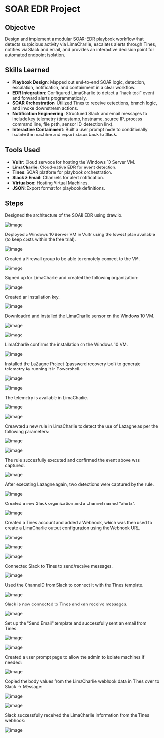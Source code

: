 # SOAR EDR Project


## Objective
Design and implement a modular SOAR-EDR playbook workflow that detects suspicious activity via LimaCharlie, escalates alerts through Tines, notifies via Slack and email, and provides an interactive decision point for automated endpoint isolation.

## Skills Learned

- **Playbook Design**: Mapped out end-to-end SOAR logic, detection, escalation, notification, and containment in a clear workflow.
- **EDR Integration**: Configured LimaCharlie to detect a “hack tool” event and forward alerts programmatically.
- **SOAR Orchestration**: Utilized Tines to receive detections, branch logic, and invoke downstream actions.
- **Notification Engineering**: Structured Slack and email messages to include key telemetry (timestamp, hostname, source IP, process command line, file path, sensor ID, detection link).
- **Interactive Containment**: Built a user prompt node to conditionally isolate the machine and report status back to Slack.

## Tools Used

- **Vultr**: Cloud servoce for hosting the Windows 10 Server VM.
- **LimaCharlie**: Cloud-native EDR for event detection.
- **Tines**: SOAR platform for playbook orchestration.
- **Slack & Email**: Channels for alert notification.
- **Virtualbox**: Hosting Virtual Machines.
- **JSON**: Export format for playbook definitions.

## Steps

Designed the architecture of the SOAR EDR using draw.io.

![image](https://github.com/user-attachments/assets/b4b38889-980b-483a-9caf-0498a3fa86f0)

Deployed a Windows 10 Server VM in Vultr using the lowest plan available (to keep costs within the free trial).

![image](https://github.com/user-attachments/assets/414ea4ab-d081-407a-a9ae-843fa811986a)

Created a Firewall group to be able to remotely connect to the VM.

![image](https://github.com/user-attachments/assets/f01d3c7c-70a2-48dd-920c-8be16e5cfb03)



Signed up for LimaCharlie and created the following organization:

![image](https://github.com/user-attachments/assets/e4a648f3-92d4-49e1-b822-460f078d0adb)

Created an installation key.

![image](https://github.com/user-attachments/assets/9798b2aa-b4c7-4670-b50d-f26d5bc50278)

Downloaded and installed the LimaCharlie sensor on the Windows 10 VM.

![image](https://github.com/user-attachments/assets/e2aca47e-7c15-4ddd-a3fd-e181f7c0f08b)

![image](https://github.com/user-attachments/assets/c8646535-8ae6-42ca-bd34-be6fca10309c)

LimaCharlie confirms the installation on the Windows 10 VM.

![image](https://github.com/user-attachments/assets/85beaebf-55dd-4201-9a35-9fb6fbdea66d)

Installed the LaZagne Project (password recovery tool) to generate telemetry by running it in Powershell.

![image](https://github.com/user-attachments/assets/2fb9485b-7250-45db-bffe-4e954218ff39)

![image](https://github.com/user-attachments/assets/9c29dde8-9a44-4523-a389-f031ba364690)

The telemetry is available in LimaCharlie.

![image](https://github.com/user-attachments/assets/a304f4de-9969-4986-ae23-de7b4ab42e7a)

![image](https://github.com/user-attachments/assets/dfaae889-45ad-4cf3-8724-1cccc3e92b03)

Creawted a new rule in LimaCharlie to detect the use of Lazagne as per the following parameters:

![image](https://github.com/user-attachments/assets/5bf1ee86-d55b-4919-9d33-1617fb677c8e)

![image](https://github.com/user-attachments/assets/efa357b3-2a60-43a1-9c55-6b0792346a9c)

The rule succesfully executed and confirmed the event above was captured.

![image](https://github.com/user-attachments/assets/655a1e39-9de1-4efc-b846-82fd6b537718)

After executing Lazagne again, two detections were captured by the rule.

![image](https://github.com/user-attachments/assets/4f975882-2296-4738-820c-3aa24d92cbaf)

Created a new Slack organization and a channel named "alerts".

![image](https://github.com/user-attachments/assets/84646f2d-27f5-4b0a-a95f-28c7d6c31e16)

Created a Tines account and added a Webhook, which was then used to create a LimaCharlie output configuration using the Webhook URL.

![image](https://github.com/user-attachments/assets/4c39e948-a89a-48b9-8ad1-59a4173292cc)

![image](https://github.com/user-attachments/assets/8308b9c7-1940-423b-b471-410083aa2a10)

![image](https://github.com/user-attachments/assets/41b162c9-6bb1-4a68-a240-af675c7e5dbd)

Connected Slack to Tines to send/receive messages.

![image](https://github.com/user-attachments/assets/a712f61c-ea1d-474a-922e-99ca535a2d12)

Used the ChannelD from Slack to connect it with the Tines template.

![image](https://github.com/user-attachments/assets/7d3c414d-63f3-4c1e-822f-3b135faabd4d)

Slack is now connected to Tines and can receive messages.

![image](https://github.com/user-attachments/assets/f1acd583-9517-4fb8-824e-2b49f6ab5632)

Set up the "Send Email" template and successfully sent an email from Tines.

![image](https://github.com/user-attachments/assets/156fdb9a-e089-465b-9174-723a378a6c09)

![image](https://github.com/user-attachments/assets/9f7046c5-5883-499d-a279-9424b87f3bbd)

Created a user prompt page to allow the admin to isolate machines if needed:

![image](https://github.com/user-attachments/assets/bcbf5574-ad8b-44b7-81a1-47c14d3d57f5)

Copied the body values from the LimaCharlie webhook data in Tines over to Slack -> Message:

![image](https://github.com/user-attachments/assets/fb7d3ef2-ed40-4fa5-80c7-23e485f9669a)

![image](https://github.com/user-attachments/assets/37e35e20-7b2f-4fbb-b9a1-8b830a93bfb2)

Slack successfully received the LimaCharlie information from the Tines webhook:

![image](https://github.com/user-attachments/assets/9638c963-d5a5-4c3c-a830-e24cbe7330d2)





